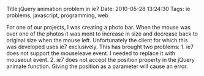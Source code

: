 Title:jQuery animation problem in ie7
Date: 2010-05-28 13:24:30
Tags: ie problems, javascript, programming, web

For one of our projects, I was creating a photo bar. When the mouse was over
one of the photos it was ment to increase in size and decrease back to
original size when the mouse left. Unfortunately the client for which this was
developed uses ie7 exclusively. This has brought two problems: 1. ie7 does not
support the mouseleave event. I needed to replace it with mouseout event. 2.
ie7 does not accept the position property in the jQuery animate function.
Giving the position as a parameter will cause an error.

